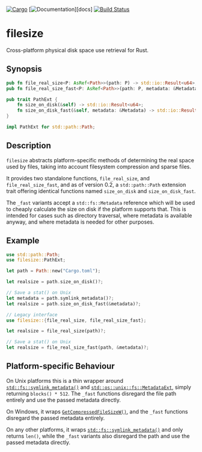 [![Cargo](https://img.shields.io/crates/v/filesize.svg)][crate]
[![Documentation](https://docs.rs/filesize/badge.svg)][docs]
[![Build Status](https://travis-ci.org/Freaky/rust-filesize.svg?branch=master)](https://travis-ci.org/Freaky/rust-filesize)

# filesize

Cross-platform physical disk space use retrieval for Rust.

## Synopsis

```rust
pub fn file_real_size<P: AsRef<Path>>(path: P) -> std::io::Result<u64>;
pub fn file_real_size_fast<P: AsRef<Path>>(path: P, metadata: &Metadata) -> std::io::Result<u64> 

pub trait PathExt {
    fn size_on_disk(&self) -> std::io::Result<u64>;
    fn size_on_disk_fast(&self, metadata: &Metadata) -> std::io::Result<u64>;
}

impl PathExt for std::path::Path;
```

## Description

`filesize` abstracts platform-specific methods of determining the real space used
by files, taking into account filesystem compression and sparse files.

It provides two standalone functions, `file_real_size`, and `file_real_size_fast`,
and as of version 0.2, a `std::path::Path` extension trait offering identical
functions named `size_on_disk` and `size_on_disk_fast`.

The `_fast` variants accept a `std::fs::Metadata` reference which will be used
to cheaply calculate the size on disk if the platform supports that.  This is
intended for cases such as directory traversal, where metadata is available
anyway, and where metadata is needed for other purposes.

## Example

```rust
use std::path::Path;
use filesize::PathExt;

let path = Path::new("Cargo.toml");

let realsize = path.size_on_disk()?;

// Save a stat() on Unix
let metadata = path.symlink_metadata()?;
let realsize = path.size_on_disk_fast(&metadata)?;

// Legacy interface
use filesize::{file_real_size, file_real_size_fast};

let realsize = file_real_size(path)?;

// Save a stat() on Unix
let realsize = file_real_size_fast(path, &metadata)?;
```

## Platform-specific Behaviour

On Unix platforms this is a thin wrapper around [`std::fs::symlink_metadata()`]
and [`std::os::unix::fs::MetadataExt`], simply returning `blocks() * 512`.  The
`_fast` functions disregard the file path entirely and use the passed metadata
directly.

On Windows, it wraps [`GetCompressedFileSizeW()`], and the `_fast` functions
disregard the passed metadata entirely.

On any other platforms, it wraps [`std::fs::symlink_metadata()`] and only returns
`len()`, while the `_fast` variants also disregard the path and use the passed 
metadata directly.


[`GetCompressedFileSizeW()`]: https://docs.microsoft.com/en-us/windows/desktop/api/fileapi/nf-fileapi-getcompressedfilesizew
[`std::fs::symlink_metadata()`]: https://doc.rust-lang.org/std/fs/fn.symlink_metadata.html
[`std::os::unix::fs::MetadataExt`]: https://doc.rust-lang.org/std/os/unix/fs/trait.MetadataExt.html
[crate]: https://crates.io/crates/filesize
